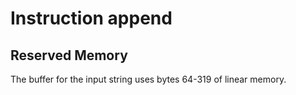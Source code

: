 # Instruction append

## Reserved Memory

The buffer for the input string uses bytes 64-319 of linear memory.
